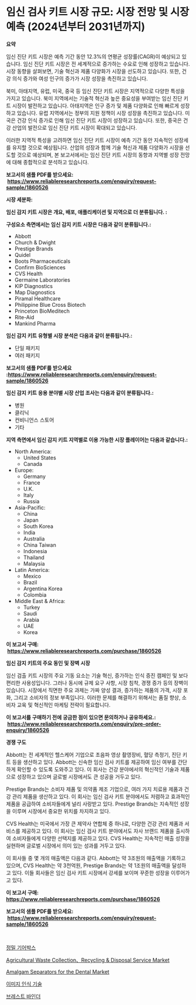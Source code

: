 <p><h1>임신 검사 키트 시장 규모: 시장 전망 및 시장 예측 (2024년부터 2031년까지)</h1></p><p><strong>요약</strong></p>
<p><p>임신 진단 키트 시장은 예측 기간 동안 12.3%의 연평균 성장률(CAGR)이 예상되고 있습니다. 임신 진단 키트 시장은 전 세계적으로 증가하는 수요로 인해 성장하고 있습니다. 시장 동향을 살펴보면, 기술 혁신과 제품 다양화가 시장을 선도하고 있습니다. 또한, 건강 의식 증가와 여성 인구의 증가가 시장 성장을 촉진하고 있습니다.</p><p>북미, 아태지역, 유럽, 미국, 중국 등 임신 진단 키트 시장은 지역적으로 다양한 특성을 가지고 있습니다. 북미 지역에서는 기술적 혁신과 높은 중요성을 부여받는 임신 진단 키트 시장이 발전하고 있습니다. 아태지역은 인구 증가 및 제품 다양화로 인해 빠르게 성장하고 있습니다. 유럽 지역에서는 정부의 지원 정책이 시장 성장을 촉진하고 있습니다. 미국은 건강 인식 증가로 인해 임신 진단 키트 시장이 성장하고 있습니다. 또한, 중국은 건강 산업의 발전으로 임신 진단 키트 시장이 확대되고 있습니다.</p><p>이러한 지역적 특성을 고려하면 임신 진단 키트 시장이 예측 기간 동안 지속적인 성장세를 유지할 것으로 예상됩니다. 산업의 성장과 함께 기술 혁신과 제품 다양화가 시장을 선도할 것으로 예상되며, 본 보고서에서는 임신 진단 키트 시장의 동향과 지역별 성장 전망에 대해 종합적으로 분석하고 있습니다.</p></p>
<p><strong>보고서의 샘플 PDF를 받으세요: &nbsp;<a href="https://www.reliableresearchreports.com/enquiry/request-sample/1860526">https://www.reliableresearchreports.com/enquiry/request-sample/1860526</a></strong></p>
<p><strong>시장 세분화:</strong></p>
<p><strong> 임신 감지 키트 시장은 개요, 배포, 애플리케이션 및 지역으로 더 분류됩니다. :</strong></p>
<p><strong>구성요소 측면에서는 임신 감지 키트 시장은 다음과 같이 분류됩니다.:</strong></p>
<p><ul><li>Abbott</li><li>Church & Dwight</li><li>Prestige Brands</li><li>Quidel</li><li>Boots Pharmaceuticals</li><li>Confirm BioSciences</li><li>CVS Health</li><li>Germaine Laboratories</li><li>KIP Diagnostics</li><li>Map Diagnostics</li><li>Piramal Healthcare</li><li>Philippine Blue Cross Biotech</li><li>Princeton BioMeditech</li><li>Rite-Aid</li><li>Mankind Pharma</li></ul></p>
<p><strong> 임신 감지 키트 유형별 시장 분석은 다음과 같이 분류됩니다.:</strong></p>
<p><ul><li>단일 패키지</li><li>여러 패키지</li></ul></p>
<p><strong>보고서의 샘플 PDF를 받으세요 :<a href="https://www.reliableresearchreports.com/enquiry/request-sample/1860526">https://www.reliableresearchreports.com/enquiry/request-sample/1860526</a></strong></p>
<p><strong> 임신 감지 키트 응용 분야별 시장 산업 조사는 다음과 같이 분류됩니다.:</strong></p>
<p><ul><li>병원</li><li>클리닉</li><li>컨비니언스 스토어</li><li>기타</li></ul></p>
<p><strong>지역 측면에서 임신 감지 키트 지역별로 이용 가능한 시장 플레이어는 다음과 같습니다.:</strong></p>
<p><ul>
    <li>
        North America:
        <ul>
            <li>United States</li>
            <li>Canada</li>
        </ul>
    </li>
    <li>
        Europe:
        <ul>
            <li>Germany</li>
            <li>France</li>
            <li>U.K.</li>
            <li>Italy</li>
            <li>Russia</li>
        </ul>
    </li>
    <li>
        Asia-Pacific:
        <ul>
            <li>China</li>
            <li>Japan</li>
            <li>South Korea</li>
            <li>India</li>
            <li>Australia</li>
            <li>China Taiwan</li>
            <li>Indonesia</li>
            <li>Thailand</li>
            <li>Malaysia</li>
        </ul>
    </li>
    <li>
        Latin America:
        <ul>
            <li>Mexico</li>
            <li>Brazil</li>
            <li>Argentina Korea</li>
            <li>Colombia</li>
        </ul>
    </li>
    <li>
        Middle East & Africa:
        <ul>
            <li>Turkey</li>
            <li>Saudi</li>
            <li>Arabia</li>
            <li>UAE</li>
            <li>Korea</li>
        </ul>
    </li>
    </ul></p>
<p><strong>이 보고서 구매: &nbsp;<a href="https://www.reliableresearchreports.com/purchase/1860526">https://www.reliableresearchreports.com/purchase/1860526</a></strong></p>
<p><strong>임신 감지 키트의 주요 동인 및 장벽 시장</strong></p>
<p><p>임신 검출 키트 시장의 주요 기동 요소는 기술 혁신, 증가하는 인식 증진 캠페인 및 보다 편리한 사용성입니다. 그러나 동시에 규제 요구 사항, 시장 침착, 경쟁 증가 등의 장벽이 있습니다. 시장에서 직면한 주요 과제는 가짜 양성 결과, 증가하는 제품의 가격, 시장 포화, 그리고 소비자의 정보 부족입니다. 이러한 문제를 해결하기 위해서는 품질 향상, 소비자 교육 및 혁신적인 마케팅 전략이 필요합니다.</p></p>
<p><strong>이 보고서를 구매하기 전에 궁금한 점이 있으면 문의하거나 공유하세요.: &nbsp;<a href="https://www.reliableresearchreports.com/enquiry/pre-order-enquiry/1860526">https://www.reliableresearchreports.com/enquiry/pre-order-enquiry/1860526</a></strong></p>
<p><strong>경쟁 구도</strong></p>
<p><p>Abbott는 전 세계적인 헬스케어 기업으로 초음파 영상 촬영장비, 혈당 측정기, 진단 키트 등을 생산하고 있다. Abbott는 신속한 임신 검사 키트를 제공하여 임신 여부를 간단하게 확인할 수 있도록 도와주고 있다. 이 회사는 건강 분야에서의 혁신적인 기술과 제품으로 성장하고 있으며 글로벌 시장에서도 큰 성공을 거두고 있다.</p><p>Prestige Brands는 소비자 제품 및 의약품 제조 기업으로, 여러 가지 치료용 제품과 건강 관리 제품을 생산하고 있다. 이 회사는 임신 검사 키트 분야에서도 저렴하고 효과적인 제품을 공급하여 소비자들에게 널리 사랑받고 있다. Prestige Brands는 지속적인 성장을 이루며 시장에서 중요한 위치를 차지하고 있다.</p><p>CVS Health는 미국에서 가장 큰 제약사 연합체 중 하나로, 다양한 건강 관리 제품과 서비스를 제공하고 있다. 이 회사는 임신 검사 키트 분야에서도 자사 브랜드 제품을 출시하여 소비자들에게 다양한 선택지를 제공하고 있다. CVS Health는 지속적인 매출 성장을 실현하며 글로벌 시장에서 의미 있는 성과를 거두고 있다.</p><p>이 회사들 중 몇 개의 매출액은 다음과 같다. Abbott는 약 3조원의 매출액을 기록하고 있으며, CVS Health는 약 3천억원, Prestige Brands는 약 1조원의 매출액을 달성하고 있다. 이들 회사들은 임신 검사 키트 시장에서 강세를 보이며 꾸준한 성장을 이루어가고 있다.</p></p>
<p><strong>이 보고서 구매: &nbsp; <a href="https://www.reliableresearchreports.com/purchase/1860526">https://www.reliableresearchreports.com/purchase/1860526</a></strong></p>
<p><strong>보고서의 샘플 PDF를 받으세요: &nbsp;<a href="https://www.reliableresearchreports.com/enquiry/request-sample/1860526">https://www.reliableresearchreports.com/enquiry/request-sample/1860526</a></strong><strong></strong></p>
<p>&nbsp;</p>
<p><p><a href="https://github.com/vs019sa3m8x/Market-Research-Report-List-1/blob/main/7185426192827.md">정밀 기어박스</a></p><p><a href="https://issuu.com/reportprime-2/docs/agricultural-waste-collectionrecycling-disposal-se">Agricultural Waste Collection、Recycling & Disposal Service Market</a></p><p><a href="https://issuu.com/reportprime-2/docs/amalgam-separators-for-the-dental-market-size-2030">Amalgam Separators for the Dental Market</a></p><p><a href="https://medium.com/@kelvinfeenrey98677/%EC%9D%B4%EB%AF%B8%EC%A7%80-%EC%9D%B8%EC%8B%9D-%EA%B8%B0%EC%88%A0-%EC%8B%9C%EC%9E%A5-%EB%B6%84%EC%84%9D-%EA%B7%B8%EC%9D%98-cagr-%EC%8B%9C%EC%9E%A5-%EC%84%B8%EB%B6%84%ED%99%94-%EB%B0%8F-%EC%84%B8%EA%B3%84-%EC%82%B0%EC%97%85-%EA%B0%9C%EC%9A%94-6bbe7bfc6c44">이미지 인식 기술</a></p><p><a href="https://medium.com/@boydsmitham726/%EC%9C%A0%EB%B0%A9-%EB%B0%94%EC%9D%B8%EB%8D%94-%EC%8B%9C%EC%9E%A5-%EB%B6%84%EC%84%9D-%EB%B0%8F-%ED%81%AC%EA%B8%B0%EB%8A%94-2024%EB%85%84%EB%B6%80%ED%84%B0-2031%EB%85%84%EA%B9%8C%EC%A7%80-%EC%98%88%EC%B8%A1%EB%90%A9%EB%8B%88%EB%8B%A4-a864d978184a">브레스트 바인더</a></p></p>